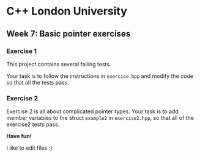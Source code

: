 
# C++ London University #

## Week 7: Basic pointer exercises ##

### Exercise 1 ###

This project contains several failing tests.

Your task is to follow the instructions in `exercise.hpp` and modify the code so
that all the tests pass.

### Exercise 2 ###

Exercise 2 is all about complicated pointer types.
Your task is to add member variables to the struct `example2` in `exercise2.hpp`,
so that all of the exercise2 tests pass.


**Have fun!**

I like to edit files :)